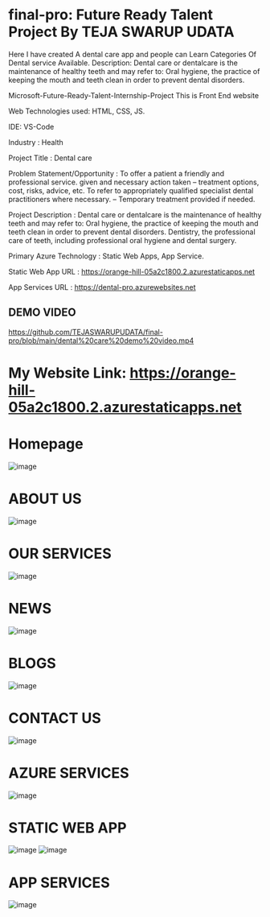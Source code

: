 # final-pro: Future Ready Talent Project By TEJA SWARUP UDATA
Here I have created A dental care app and people can Learn Categories Of Dental service Available. 
Description: Dental care or dentalcare is the maintenance of healthy teeth and may refer to: Oral hygiene, 
the practice of keeping the mouth and teeth clean in order to prevent dental disorders.

Microsoft-Future-Ready-Talent-Internship-Project This is Front End website

Web Technologies used: HTML, CSS, JS.

IDE: VS-Code

Industry : Health

Project Title : Dental care

Problem Statement/Opportunity : To offer a patient a friendly and professional service. given and necessary action taken – treatment options, cost, risks, advice, etc.
To refer to appropriately qualified specialist dental practitioners where necessary. – Temporary treatment provided if needed.

Project Description : Dental care or dentalcare is the maintenance of healthy teeth and may refer to: Oral hygiene, the practice of keeping the mouth and teeth clean in order to prevent dental disorders.
Dentistry, the professional care of teeth, including professional oral hygiene and dental surgery.
 
Primary Azure Technology : Static Web Apps, App Service.

Static Web App URL : https://orange-hill-05a2c1800.2.azurestaticapps.net

App Services URL : https://dental-pro.azurewebsites.net

## DEMO  VIDEO
 https://github.com/TEJASWARUPUDATA/final-pro/blob/main/dental%20care%20demo%20video.mp4

#  My Website Link: https://orange-hill-05a2c1800.2.azurestaticapps.net

# Homepage
 
![image](https://user-images.githubusercontent.com/111041131/215323714-ea067b10-b813-4f68-aa64-389cdbf7bf2c.png)

# ABOUT US

![image](https://user-images.githubusercontent.com/111041131/215323754-2c054851-3938-4e64-bb78-3100359d5865.png)

# OUR SERVICES
 
![image](https://user-images.githubusercontent.com/111041131/215323784-99a7f530-b3e9-4e53-b0fe-ec995686bfeb.png)

# NEWS

![image](https://user-images.githubusercontent.com/111041131/215323814-194aa8a3-3b3f-4ab2-93cc-e39a5d01cca2.png)

# BLOGS

![image](https://user-images.githubusercontent.com/111041131/215323861-f1cfcc3c-edf8-4871-ab6b-cf6bcca2f5ec.png)

# CONTACT US
 
![image](https://user-images.githubusercontent.com/111041131/215323915-bfbee901-2495-4d86-a737-fa08aa452f1e.png)

# AZURE SERVICES
 
![image](https://user-images.githubusercontent.com/111041131/215324076-c5c5b852-c3a2-4841-888c-c7dce4973662.png)

# STATIC WEB APP

![image](https://user-images.githubusercontent.com/111041131/215324102-02e22153-53da-4b7c-9f2a-0a3cc5588cae.png)
![image](https://user-images.githubusercontent.com/111041131/215324146-8449a642-ae6f-4f07-8cdb-0cbae9757dcd.png)

# APP SERVICES

![image](https://user-images.githubusercontent.com/111041131/215324214-1384e586-5da7-40bf-a7ff-17bca8b3d55b.png)
